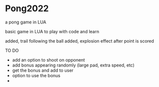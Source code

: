 # Pong2022
a pong game in LUA

basic game in LUA to play with code and learn

added, trail following the ball
added, explosion effect after point is scored

TO DO
- add an option to shoot on opponent
- add bonus appearing randomly (large pad, extra speed, etc)
- get the bonus and add to user
- option to use the bonus
- 
